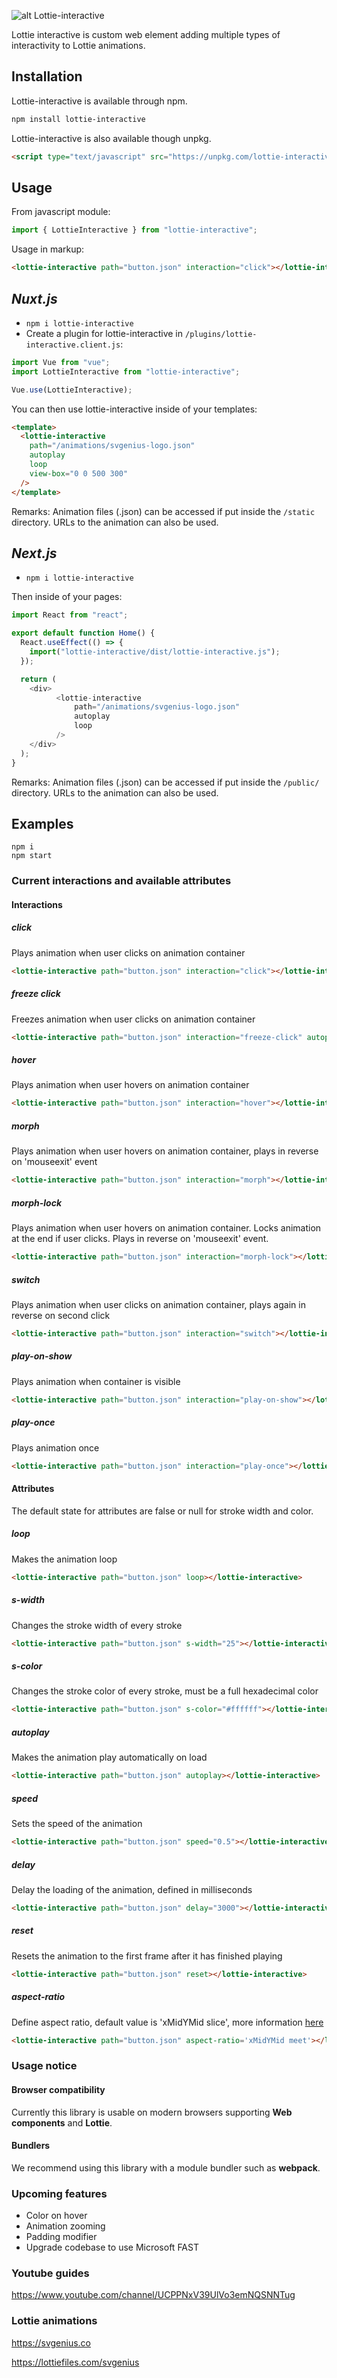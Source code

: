 ![alt Lottie-interactive](https://github.com/samuelOsborne/Lottie-interactive/blob/master/assets/lottie-interactive.png?raw=true)

Lottie interactive is custom web element adding multiple types of interactivity to Lottie animations.

## Installation

Lottie-interactive is available through npm.

```bash
npm install lottie-interactive
```

Lottie-interactive is also available though unpkg.

```HTML
<script type="text/javascript" src="https://unpkg.com/lottie-interactive@latest/dist/lottie-interactive.js"></script>
```

## Usage

From javascript module:

```javascript
import { LottieInteractive } from "lottie-interactive";
```

Usage in markup:

```HTML
<lottie-interactive path="button.json" interaction="click"></lottie-interactive>
```

## _Nuxt.js_

- `npm i lottie-interactive`
- Create a plugin for lottie-interactive in `/plugins/lottie-interactive.client.js`:

```javascript
import Vue from "vue";
import LottieInteractive from "lottie-interactive";

Vue.use(LottieInteractive);
```

You can then use lottie-interactive inside of your templates:

```html
<template>
  <lottie-interactive
    path="/animations/svgenius-logo.json"
    autoplay
    loop
    view-box="0 0 500 300"
  />
</template>
```

Remarks: Animation files (.json) can be accessed if put inside the `/static` directory. URLs to the animation
can also be used.

## _Next.js_

- `npm i lottie-interactive`

Then inside of your pages:

```Javascript
import React from "react";

export default function Home() {
  React.useEffect(() => {
    import("lottie-interactive/dist/lottie-interactive.js");
  });

  return (
    <div>
          <lottie-interactive
              path="/animations/svgenius-logo.json"
              autoplay
              loop
          />
    </div>
  );
}
```

Remarks: Animation files (.json) can be accessed if put inside the `/public/` directory. URLs to the animation
can also be used.

## Examples

```shell
npm i
npm start
```

### Current interactions and available attributes

#### Interactions

##### click

Plays animation when user clicks on animation container

```HTML
<lottie-interactive path="button.json" interaction="click"></lottie-interactive>
```

##### freeze click

Freezes animation when user clicks on animation container

```HTML
<lottie-interactive path="button.json" interaction="freeze-click" autoplay loop></lottie-interactive>
```

##### hover

Plays animation when user hovers on animation container

```HTML
<lottie-interactive path="button.json" interaction="hover"></lottie-interactive>
```

##### morph

Plays animation when user hovers on animation container, plays in reverse on 'mouseexit' event

```HTML
<lottie-interactive path="button.json" interaction="morph"></lottie-interactive>
```

##### morph-lock

Plays animation when user hovers on animation container. Locks animation at the end if user clicks. Plays in reverse on 'mouseexit' event.

```HTML
<lottie-interactive path="button.json" interaction="morph-lock"></lottie-interactive>
```

##### switch

Plays animation when user clicks on animation container, plays again in reverse on second click

```HTML
<lottie-interactive path="button.json" interaction="switch"></lottie-interactive>
```

##### play-on-show

Plays animation when container is visible

```HTML
<lottie-interactive path="button.json" interaction="play-on-show"></lottie-interactive>
```

##### play-once

Plays animation once

```HTML
<lottie-interactive path="button.json" interaction="play-once"></lottie-interactive>
```

#### Attributes

The default state for attributes are false or null for stroke width and color.

##### loop

Makes the animation loop

```HTML
<lottie-interactive path="button.json" loop></lottie-interactive>
```

##### s-width

Changes the stroke width of every stroke

```HTML
<lottie-interactive path="button.json" s-width="25"></lottie-interactive>
```

##### s-color

Changes the stroke color of every stroke, must be a full hexadecimal color

```HTML
<lottie-interactive path="button.json" s-color="#ffffff"></lottie-interactive>
```

##### autoplay

Makes the animation play automatically on load

```HTML
<lottie-interactive path="button.json" autoplay></lottie-interactive>
```

##### speed

Sets the speed of the animation

```HTML
<lottie-interactive path="button.json" speed="0.5"></lottie-interactive>
```

##### delay

Delay the loading of the animation, defined in milliseconds

```HTML
<lottie-interactive path="button.json" delay="3000"></lottie-interactive>
```

##### reset

Resets the animation to the first frame after it has finished playing

```HTML
<lottie-interactive path="button.json" reset></lottie-interactive>
```

##### aspect-ratio

Define aspect ratio, default value is 'xMidYMid slice', more information [here](https://developer.mozilla.org/en-US/docs/Web/SVG/Attribute/preserveAspectRatio)

```HTML
<lottie-interactive path="button.json" aspect-ratio='xMidYMid meet'></lottie-interactive>
```

### Usage notice

#### Browser compatibility

Currently this library is usable on modern browsers supporting **Web components** and **Lottie**.

#### Bundlers

We recommend using this library with a module bundler such as **webpack**.

### Upcoming features

- Color on hover
- Animation zooming
- Padding modifier
- Upgrade codebase to use Microsoft FAST

### Youtube guides

https://www.youtube.com/channel/UCPPNxV39UlVo3emNQSNNTug

### Lottie animations

https://svgenius.co

https://lottiefiles.com/svgenius

